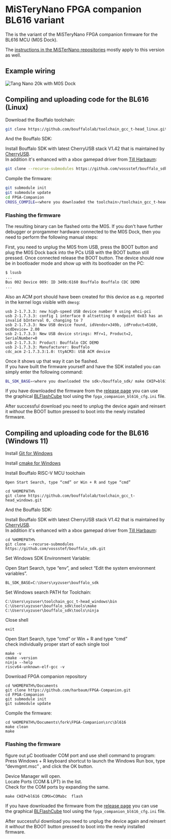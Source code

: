 # MiSTeryNano FPGA companion BL616 variant

The is the variant of the MiSTeryNano FPGA companion firmware
for the BL616 MCU (M0S Dock).

The [instructions in the MiSTerNano repositories](https://github.com/harbaum/MiSTeryNano/tree/main/firmware) mostly apply to this version as well.

## Example wiring

![Tang Nano 20k with M0S Dock](m0s_dock_tn20k.png)  

## Compiling and uploading code for the BL616 (Linux)

Download the Bouffalo toolchain:

```bash
git clone https://github.com/bouffalolab/toolchain_gcc_t-head_linux.git
```

And the Bouffalo SDK:  

Install Bouffalo SDK with latest CherryUSB stack V1.42 that is maintained by [CherryUSB](https://github.com/cherry-embedded/CherryUSB/blob/master/README.md).  
In addition it's enhanced with a xbox gamepad driver from [Till Harbaum](https://github.com/harbaum/):

```bash
git clone --recurse-submodules https://github.com/vossstef/bouffalo_sdk.git
```

Compile the firmware:

```bash
git submodule init
git submodule update
cd FPGA-Companion
CROSS_COMPILE=<where you downloaded the toolchain>/toolchain_gcc_t-head_linux/bin/riscv64-unknown-elf- BL_SDK_BASE=<where you downloaded the sdk>/bouffalo_sdk/ make
```

### Flashing the firmware

The resulting binary can be flashed onto the M0S. If you don't have
further debugger or prorgammer hardware connected to the M0S Dock, then
you need to perform the following manual steps:

First, you need to unplug the M0S from USB, press the BOOT button and plug the M0S Dock back into the PCs USB with the
BOOT button still pressed. Once connected release the BOOT button. The device
should now be in bootloader mode and show up with its bootloader on the PC:

```bash
$ lsusb
...
Bus 002 Device 009: ID 349b:6160 Bouffalo Bouffalo CDC DEMO
...
```

Also an ACM port should have been created for this device as e.g.
reported in the kernel logs visible with ```dmesg```:

```text
usb 2-1.7.3.3: new high-speed USB device number 9 using ehci-pci
usb 2-1.7.3.3: config 1 interface 0 altsetting 0 endpoint 0x83 has an invalid bInterval 0, changing to 7
usb 2-1.7.3.3: New USB device found, idVendor=349b, idProduct=6160, bcdDevice= 2.00
usb 2-1.7.3.3: New USB device strings: Mfr=1, Product=2, SerialNumber=0
usb 2-1.7.3.3: Product: Bouffalo CDC DEMO
usb 2-1.7.3.3: Manufacturer: Bouffalo
cdc_acm 2-1.7.3.3:1.0: ttyACM3: USB ACM device
```

Once it shows up that way it can be flashed.  
If you have built the firmware yourself and have the SDK installed you can simply enter the following command:

```bash
BL_SDK_BASE=<where you downloaded the sdk>/bouffalo_sdk/ make CHIP=bl616 COMX=/dev/ttyACM3 flash
```

If you have downloaded the firmware from the [release page](https://github.com/harbaum/FPGA-Companion/releases) you can use the graphical [BLFlashCube](https://github.com/CherryUSB/bouffalo_sdk/tree/master/tools/bflb_tools/bouffalo_flash_cube) tool using the ```fpga_companion_bl616_cfg.ini``` file.

After successful download you need to unplug the device again and reinsert it *without* the BOOT button pressed to boot into the newly installed firmware.

## Compiling and uploading code for the BL616 (Windows 11)

Install [Git for Windows](https://gitforwindows.org)

Install [cmake for Windows](https://cmake.org/download)

Install Bouffalo RISC-V MCU toolchain

```text
Open Start Search, type “cmd” or Win + R and type “cmd” 

cd %HOMEPATH%
git clone https://github.com/bouffalolab/toolchain_gcc_t-head_windows.git
```

And the Bouffalo SDK:  

Install Bouffalo SDK with latest CherryUSB stack V1.42 that is maintained by [CherryUSB](https://github.com/cherry-embedded/CherryUSB/blob/master/README.md).  
In addition it's enhanced with a xbox gamepad driver from [Till Harbaum](https://github.com/harbaum/):

```text
cd %HOMEPATH%
git clone --recurse-submodules https://github.com/vossstef/bouffalo_sdk.git
```

Set Windows SDK Environment Variable:  

Open Start Search, type “env”, and select “Edit the system environment variables”.

```text
BL_SDK_BASE=C:\Users\xyzuser\bouffalo_sdk
```

Set Windows search PATH for Toolchain:  

```text
C:\Users\xyzuser\toolchain_gcc_t-head_windows\bin
C:\Users\xyzuser\bouffalo_sdk\tools\make
C:\Users\xyzuser\bouffalo_sdk\tools\ninja
```

Close shell

```text
exit
```

Open Start Search, type “cmd” or Win + R and type “cmd”  
check individually proper start of each single tool

```text
make -v
cmake -version
ninja --help
riscv64-unknown-elf-gcc -v
```

Download FPGA companion repository

```text
cd %HOMEPATH%/Documents
git clone https://github.com/harbaum/FPGA-Companion.git
cd FPGA-Companion
git submodule init
git submodule update
```

Compile the firmware:  

```text
cd %HOMEPATH%/Documents\fork\FPGA-Companion\src\bl616
make clean
make
```

### Flashing the firmware

figure out µC bootloader COM port and use shell command to program:  
Press Windows + R keyboard shortcut to launch the Windows Run box, type “devmgmt.msc” , and click the OK button.  

Device Manager will open.  
Locate Ports (COM & LPT) in the list.  
Check for the COM ports by expanding the same.  

```text
make CHIP=bl616 COMX=COMabc  flash
```

If you have downloaded the firmware from the [release page](https://github.com/harbaum/FPGA-Companion/releases) you can use the graphical [BLFlashCube](https://github.com/CherryUSB/bouffalo_sdk/tree/master/tools/bflb_tools/bouffalo_flash_cube) tool using the ```fpga_companion_bl616_cfg.ini``` file.

After successful download you need to unplug the device again and reinsert it *without* the BOOT button pressed to boot into the newly installed firmware.

